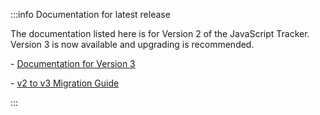 :::info Documentation for latest release

The documentation listed here is for Version 2 of the JavaScript Tracker. Version 3 is now available and upgrading is recommended.

\- [Documentation for Version 3](/docs/sources/trackers/web-trackers/index.md)

\- [v2 to v3 Migration Guide](/docs/sources/trackers/web-trackers/migration-guides/v2-to-v3-migration-guide/index.md)

:::
